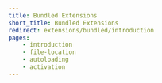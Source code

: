 ```yaml
---
title: Bundled Extensions
short_title: Bundled Extensions
redirect: extensions/bundled/introduction
pages:
    - introduction
    - file-location
    - autoloading
    - activation
---
```

